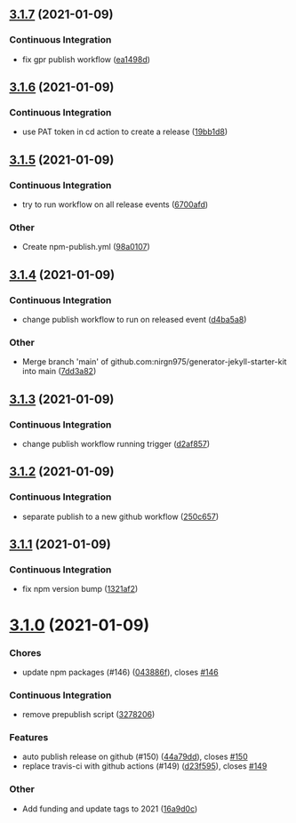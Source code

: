 ## [3.1.7](https://github.com/nirgn975/generator-jekyll-starter-kit/compare/v3.1.6...v3.1.7) (2021-01-09)

### Continuous Integration

- fix gpr publish workflow ([ea1498d](https://github.com/nirgn975/generator-jekyll-starter-kit/commit/ea1498d3b9a70d7f2bb0af3eb6e1dc66560e3ddb))

## [3.1.6](https://github.com/nirgn975/generator-jekyll-starter-kit/compare/v3.1.5...v3.1.6) (2021-01-09)

### Continuous Integration

- use PAT token in cd action to create a release ([19bb1d8](https://github.com/nirgn975/generator-jekyll-starter-kit/commit/19bb1d8a925e579c2c3bb241dd39ca60d548db20))

## [3.1.5](https://github.com/nirgn975/generator-jekyll-starter-kit/compare/v3.1.4...v3.1.5) (2021-01-09)

### Continuous Integration

- try to run workflow on all release events ([6700afd](https://github.com/nirgn975/generator-jekyll-starter-kit/commit/6700afd20215ef9728c89935b207548d520e43aa))

### Other

- Create npm-publish.yml ([98a0107](https://github.com/nirgn975/generator-jekyll-starter-kit/commit/98a0107603e61a7bffca0057e1b1e88f8a138cb8))

## [3.1.4](https://github.com/nirgn975/generator-jekyll-starter-kit/compare/v3.1.3...v3.1.4) (2021-01-09)

### Continuous Integration

- change publish workflow to run on released event ([d4ba5a8](https://github.com/nirgn975/generator-jekyll-starter-kit/commit/d4ba5a866f927b805dc4387d0b6f70b33a131449))

### Other

- Merge branch 'main' of github.com:nirgn975/generator-jekyll-starter-kit into main ([7dd3a82](https://github.com/nirgn975/generator-jekyll-starter-kit/commit/7dd3a82fcdaa1ffc1a63e4e95db7ad46c48949d7))

## [3.1.3](https://github.com/nirgn975/generator-jekyll-starter-kit/compare/v3.1.2...v3.1.3) (2021-01-09)

### Continuous Integration

- change publish workflow running trigger ([d2af857](https://github.com/nirgn975/generator-jekyll-starter-kit/commit/d2af8576a6ca1a3b9056715114c166597035f57a))

## [3.1.2](https://github.com/nirgn975/generator-jekyll-starter-kit/compare/v3.1.1...v3.1.2) (2021-01-09)

### Continuous Integration

- separate publish to a new github workflow ([250c657](https://github.com/nirgn975/generator-jekyll-starter-kit/commit/250c6577ee807dccf094fd682848e65aebeeb2db))

## [3.1.1](https://github.com/nirgn975/generator-jekyll-starter-kit/compare/v3.1.0...v3.1.1) (2021-01-09)

### Continuous Integration

- fix npm version bump ([1321af2](https://github.com/nirgn975/generator-jekyll-starter-kit/commit/1321af2682a80ea7f95c577615dbf1077ee2159f))

# [3.1.0](https://github.com/nirgn975/generator-jekyll-starter-kit/compare/v3.0.6...v3.1.0) (2021-01-09)

### Chores

- update npm packages (#146) ([043886f](https://github.com/nirgn975/generator-jekyll-starter-kit/commit/043886f1254a41d0d69665b2e0659cd29639bae4)), closes [#146](https://github.com/nirgn975/generator-jekyll-starter-kit/issues/146)

### Continuous Integration

- remove prepublish script ([3278206](https://github.com/nirgn975/generator-jekyll-starter-kit/commit/32782062b98fd1d186d48525c6ffac30e9abdeec))

### Features

- auto publish release on github (#150) ([44a79dd](https://github.com/nirgn975/generator-jekyll-starter-kit/commit/44a79dd462e5119936b1f0be3acd975bc744eb17)), closes [#150](https://github.com/nirgn975/generator-jekyll-starter-kit/issues/150)
- replace travis-ci with github actions (#149) ([d23f595](https://github.com/nirgn975/generator-jekyll-starter-kit/commit/d23f59531b342c6506cd0e6ea7ae47abe2b6d499)), closes [#149](https://github.com/nirgn975/generator-jekyll-starter-kit/issues/149)

### Other

- Add funding and update tags to 2021 ([16a9d0c](https://github.com/nirgn975/generator-jekyll-starter-kit/commit/16a9d0cb5a7a056ab8bff63a50db7975a8afa158))
